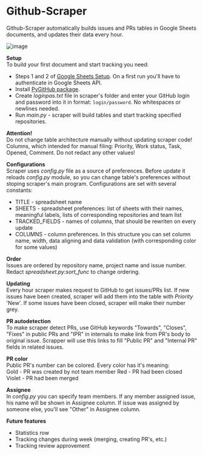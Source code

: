 # Github-Scraper

Github-Scraper automatically builds issues and PRs tables in Google Sheets documents, and updates their data every hour.

![image](https://cdn1.imggmi.com/uploads/2019/8/31/412b7ab2c12f86916559343125942f7d-full.png)

**Setup**  
To build your first document and start tracking you need:
* Steps 1 and 2 of [Google Sheets Setup](https://developers.google.com/sheets/api/quickstart/python). On a first run you'll have to authenticate in Google Sheets API.
* Install [PyGitHub package](https://pygithub.readthedocs.io/en/latest/introduction.html).
* Create *loginpas.txt* file in scraper's folder and enter your GitHub login and password into it in format: `login/password`. No whitespaces or newlines needed.
* Run *main.py* - scraper will build tables and start tracking specified repositories.

**Attention!**  
Do not change table architecture manually without updating scraper code! Columns, which intended for manual filing: Priority, Work status, Task, Opened, Comment. Do not redact any other values!  

**Configurations**  
Scraper uses *config.py* file as a source of preferences. Before update it reloads *config.py* module, so you can change table's preferences without stoping scraper's main program. Configurations are set with several constants:
* TITLE - spreadsheet name
* SHEETS - spreadsheet preferences: list of sheets with their names, meaningful labels, lists of corresponding repositories and team list
* TRACKED_FIELDS - names of columns, that should be rewriten on every update
* COLUMNS - column preferences. In this structure you can set column name, width, data aligning and data validation (with corresponding color for some values)

**Order**  
Issues are ordered by repository name, project name and issue number. Redact *spreadsheet.py:sort_func* to change ordering.  

**Updating**  
Every hour scraper makes request to GitHub to get issues/PRs list. If new issues have been created, scraper will add them into the table with *Priority* 'New'. If some issues have been closed, scraper will make their number grey.  

**PR autodetection**  
To make scraper detect PRs, use GitHub keywords "Towards", "Closes", "Fixes" in public PRs and "IPR" in internals to make link from PR's body to original issue. Scrapper will use this links to fill "Public PR" and "Internal PR" fields in related issues.  

**PR color**  
Public PR's number can be colored. Every color has it's meaning:  
Gold - PR was created by not team member
Red - PR had been closed  
Violet - PR had been merged  

**Assignee**  
In *config.py* you can specify team members. If any member assigned issue, his name will be shown in Assignee column. If issue was assigned by someone else, you'll see "Other" in Assignee column.  

**Future features**  
* Statistics row
* Tracking changes during week (merging, creating PR's, etc.)
* Tracking review approvement
